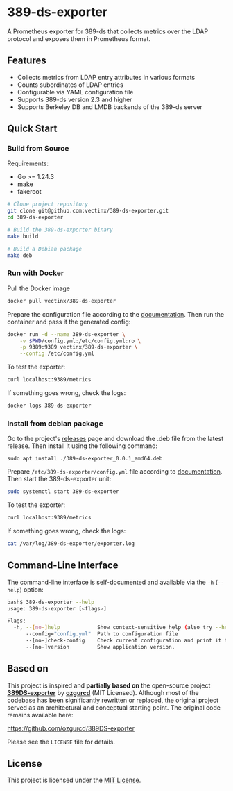 # 389-ds-exporter

A Prometheus exporter for 389-ds that collects metrics over the LDAP protocol and exposes them in Prometheus format.

## Features
- Collects metrics from LDAP entry attributes in various formats
- Counts subordinates of LDAP entries
- Configurable via YAML configuration file
- Supports 389-ds version 2.3 and higher
- Supports Berkeley DB and LMDB backends of the 389-ds server

## Quick Start

### Build from Source

Requirements:

- Go >= 1.24.3
- make
- fakeroot

```bash
# Clone project repository
git clone git@github.com:vectinx/389-ds-exporter.git
cd 389-ds-exporter

# Build the 389-ds-exporter binary
make build

# Build a Debian package
make deb
```

### Run with Docker

Pull the Docker image
```bash
docker pull vectinx/389-ds-exporter
```

Prepare the configuration file according to the [documentation](docs/config.md). Then run the container and pass it the generated config:
```bash
docker run -d --name 389-ds-exporter \
    -v $PWD/config.yml:/etc/config.yml:ro \
    -p 9389:9389 vectinx/389-ds-exporter \
    --config /etc/config.yml
```

To test the exporter:
```bash
curl localhost:9389/metrics
```

If something goes wrong, check the logs:
```bash
docker logs 389-ds-exporter
```

### Install from debian package

Go to the project's [releases](https://github.com/vectinx/389-ds-exporter/releases) page and download the .deb file from the latest release.
Then install it using the following command:
```
sudo apt install ./389-ds-exporter_0.0.1_amd64.deb
```

Prepare `/etc/389-ds-exporter/config.yml` file according to [documentation](docs/config.md). Then start the 389-ds-exporter unit:
```bash
sudo systemctl start 389-ds-exporter
```

To test the exporter:
```bash
curl localhost:9389/metrics
```

If something goes wrong, check the logs:
```bash
cat /var/log/389-ds-exporter/exporter.log
```

## Command-Line Interface

The command-line interface is self-documented and available via the `-h` (`--help`) option:
```bash
bash$ 389-ds-exporter --help
usage: 389-ds-exporter [<flags>]

Flags:
  -h, --[no-]help            Show context-sensitive help (also try --help-long and --help-man).
      --config="config.yml"  Path to configuration file
      --[no-]check-config    Check current configuration and print it to stdout
      --[no-]version         Show application version.
```

##  Based on

This project is inspired and **partially based on** the open-source project **[389DS‑exporter](https://github.com/ozgurcd/389DS-exporter)** by **[ozgurcd](https://github.com/ozgurcd)** (MIT Licensed). Although most of the codebase has been significantly rewritten or replaced, the original project served as an architectural and conceptual starting point. The original code remains available here:

https://github.com/ozgurcd/389DS-exporter

Please see the `LICENSE` file for details.

##  License

This project is licensed under the [MIT License](./LICENSE).